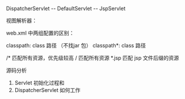 
DispatcherServlet
 -- DefaultServlet 
 -- JspServlet

视图解析器：

web.xml 中两组配置的区别：

classpath:   class 路径 （不找jar 包）
classpath*:  class 路径

/*    匹配所有资源，优先级较高
/     匹配所有资源
*.jsp 匹配 jsp 文件后缀的资源

源码分析
1. Servlet 初始化过程和
2. DispatcherServlet 如何工作
